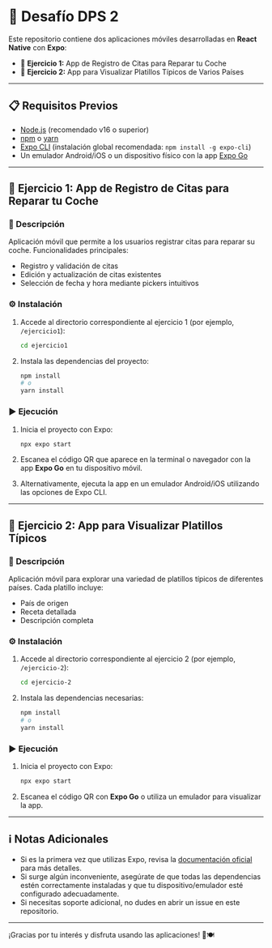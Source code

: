 # 🚀 Desafío DPS 2

Este repositorio contiene dos aplicaciones móviles desarrolladas en **React Native** con **Expo**:

- 📅 **Ejercicio 1:** App de Registro de Citas para Reparar tu Coche  
- 🍲 **Ejercicio 2:** App para Visualizar Platillos Típicos de Varios Países

---

## 📋 Requisitos Previos

- [Node.js](https://nodejs.org/) (recomendado v16 o superior)
- [npm](https://www.npmjs.com/) o [yarn](https://yarnpkg.com/)
- [Expo CLI](https://docs.expo.dev/get-started/installation/) (instalación global recomendada: `npm install -g expo-cli`)
- Un emulador Android/iOS o un dispositivo físico con la app [Expo Go](https://expo.dev/expo-go)

---

## 📅 Ejercicio 1: App de Registro de Citas para Reparar tu Coche

### 📝 Descripción

Aplicación móvil que permite a los usuarios registrar citas para reparar su coche. Funcionalidades principales:

- Registro y validación de citas
- Edición y actualización de citas existentes
- Selección de fecha y hora mediante pickers intuitivos

### ⚙️ Instalación

1. Accede al directorio correspondiente al ejercicio 1 (por ejemplo, `/ejercicio1`):

   ```bash
   cd ejercicio1
   ```

2. Instala las dependencias del proyecto:

   ```bash
   npm install
   # o
   yarn install
   ```

### ▶️ Ejecución

1. Inicia el proyecto con Expo:

   ```bash
   npx expo start
   ```

2. Escanea el código QR que aparece en la terminal o navegador con la app **Expo Go** en tu dispositivo móvil.

3. Alternativamente, ejecuta la app en un emulador Android/iOS utilizando las opciones de Expo CLI.

---

## 🍲 Ejercicio 2: App para Visualizar Platillos Típicos

### 📝 Descripción

Aplicación móvil para explorar una variedad de platillos típicos de diferentes países. Cada platillo incluye:

- País de origen
- Receta detallada
- Descripción completa

### ⚙️ Instalación

1. Accede al directorio correspondiente al ejercicio 2 (por ejemplo, `/ejercicio-2`):

   ```bash
   cd ejercicio-2
   ```

2. Instala las dependencias necesarias:

   ```bash
   npm install
   # o
   yarn install
   ```

### ▶️ Ejecución

1. Inicia el proyecto con Expo:

   ```bash
   npx expo start
   ```

2. Escanea el código QR con **Expo Go** o utiliza un emulador para visualizar la app.

---

## ℹ️ Notas Adicionales

- Si es la primera vez que utilizas Expo, revisa la [documentación oficial](https://docs.expo.dev/) para más detalles.
- Si surge algún inconveniente, asegúrate de que todas las dependencias estén correctamente instaladas y que tu dispositivo/emulador esté configurado adecuadamente.
- Si necesitas soporte adicional, no dudes en abrir un issue en este repositorio.

---

¡Gracias por tu interés y disfruta usando las aplicaciones! 🚗🍽️
